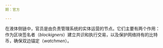 ```yaml
---
期：官方

---
```

在液体侧链中，官员是由负责管理系统的实体运营的节点。它们主要有两个作用：作为区块签名者（*blockigners*）建立共识和执行交易，以及保护网络持有的比特币，确保双边锚定（*watchmen*）。
